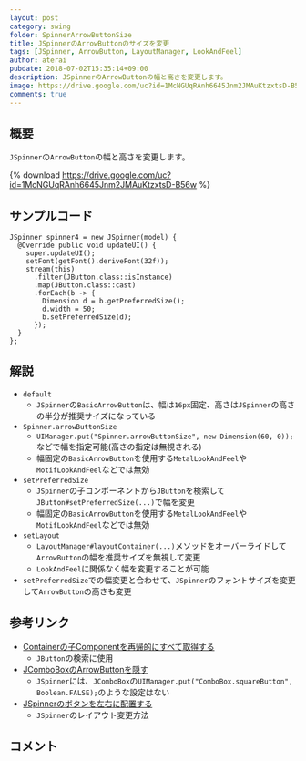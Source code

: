 ```yaml
---
layout: post
category: swing
folder: SpinnerArrowButtonSize
title: JSpinnerのArrowButtonのサイズを変更
tags: [JSpinner, ArrowButton, LayoutManager, LookAndFeel]
author: aterai
pubdate: 2018-07-02T15:35:14+09:00
description: JSpinnerのArrowButtonの幅と高さを変更します。
image: https://drive.google.com/uc?id=1McNGUqRAnh6645Jnm2JMAuKtzxtsD-B56w
comments: true
---
```

## 概要
`JSpinner`の`ArrowButton`の幅と高さを変更します。

{% download https://drive.google.com/uc?id=1McNGUqRAnh6645Jnm2JMAuKtzxtsD-B56w %}

## サンプルコード
<pre class="prettyprint"><code>JSpinner spinner4 = new JSpinner(model) {
  @Override public void updateUI() {
    super.updateUI();
    setFont(getFont().deriveFont(32f));
    stream(this)
      .filter(JButton.class::isInstance)
      .map(JButton.class::cast)
      .forEach(b -&gt; {
        Dimension d = b.getPreferredSize();
        d.width = 50;
        b.setPreferredSize(d);
      });
  }
};
</code></pre>

## 解説
- `default`
    - `JSpinner`の`BasicArrowButton`は、幅は`16px`固定、高さは`JSpinner`の高さの半分が推奨サイズになっている
- `Spinner.arrowButtonSize`
    - `UIManager.put("Spinner.arrowButtonSize", new Dimension(60, 0));`などで幅を指定可能(高さの指定は無視される)
    - 幅固定の`BasicArrowButton`を使用する`MetalLookAndFeel`や`MotifLookAndFeel`などでは無効
- `setPreferredSize`
    - `JSpinner`の子コンポーネントから`JButton`を検索して`JButton#setPreferredSize(...)`で幅を変更
    - 幅固定の`BasicArrowButton`を使用する`MetalLookAndFeel`や`MotifLookAndFeel`などでは無効
- `setLayout`
    - `LayoutManager#layoutContainer(...)`メソッドをオーバーライドして`ArrowButton`の幅を推奨サイズを無視して変更
    - `LookAndFeel`に関係なく幅を変更することが可能
- `setPreferredSize`での幅変更と合わせて、`JSpinner`のフォントサイズを変更して`ArrowButton`の高さも変更

<!-- dummy comment line for breaking list -->

## 参考リンク
- [Containerの子Componentを再帰的にすべて取得する](https://ateraimemo.com/Swing/GetComponentsRecursively.html)
    - `JButton`の検索に使用
- [JComboBoxのArrowButtonを隠す](https://ateraimemo.com/Swing/HideComboArrowButton.html)
    - `JSpinner`には、`JComboBox`の`UIManager.put("ComboBox.squareButton", Boolean.FALSE);`のような設定はない
- [JSpinnerのボタンを左右に配置する](https://ateraimemo.com/Swing/SpinnerButtonLayout.html)
    - `JSpinner`のレイアウト変更方法

<!-- dummy comment line for breaking list -->

## コメント
